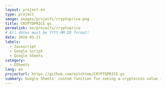 ```yaml
---
layout: project-en
type: project
image: images/projects/cryptoprice.png
title: CRYPTOPRICE.gs
permalink: en/projects/cryptoprice
# All dates must be YYYY-MM-DD format!
date: 2020-05-21
labels:
  - Javascript
  - Google Script
  - Google Sheets
category:
  - GSheets
lang: en
projecturl: https://github.com/eitchtee/CRYPTOPRICE.gs
summary: Google Sheets' custom function for seeing a cryptocoin value in fiat using Coingecko's API.
---
```

